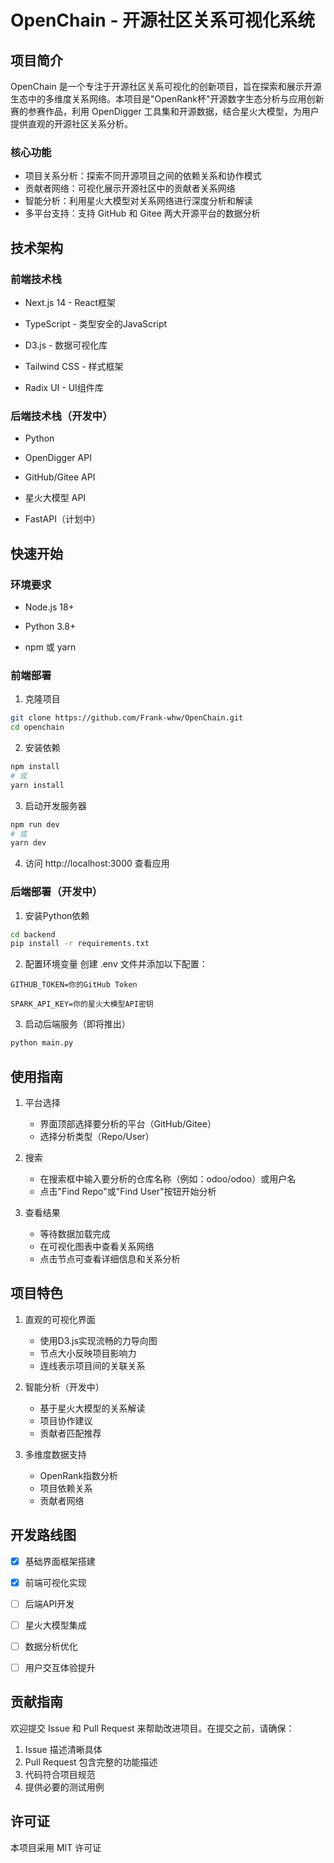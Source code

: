 # OpenChain - 开源社区关系可视化系统

## 项目简介
OpenChain 是一个专注于开源社区关系可视化的创新项目，旨在探索和展示开源生态中的多维度关系网络。本项目是"OpenRank杯"开源数字生态分析与应用创新赛的参赛作品，利用 OpenDigger 工具集和开源数据，结合星火大模型，为用户提供直观的开源社区关系分析。
### 核心功能
- 项目关系分析：探索不同开源项目之间的依赖关系和协作模式
- 贡献者网络：可视化展示开源社区中的贡献者关系网络
- 智能分析：利用星火大模型对关系网络进行深度分析和解读
- 多平台支持：支持 GitHub 和 Gitee 两大开源平台的数据分析
## 技术架构

### 前端技术栈

- Next.js 14 - React框架

- TypeScript - 类型安全的JavaScript

- D3.js - 数据可视化库

- Tailwind CSS - 样式框架

- Radix UI - UI组件库

  

### 后端技术栈（开发中）

- Python

- OpenDigger API

- GitHub/Gitee API

- 星火大模型 API

- FastAPI（计划中）

  

## 快速开始

  

### 环境要求

- Node.js 18+

- Python 3.8+

- npm 或 yarn

  

### 前端部署

1. 克隆项目
```bash
git clone https://github.com/Frank-whw/OpenChain.git
cd openchain
```

2. 安装依赖
```bash
npm install
# 或
yarn install
```

3. 启动开发服务器
```bash
npm run dev
# 或
yarn dev
```

4. 访问 http://localhost:3000 查看应用

### 后端部署（开发中）

1. 安装Python依赖
```bash
cd backend
pip install -r requirements.txt
```

2. 配置环境变量
创建 .env 文件并添加以下配置：


```
GITHUB_TOKEN=你的GitHub Token

SPARK_API_KEY=你的星火大模型API密钥
```


3. 启动后端服务（即将推出）

```bash
python main.py
```

## 使用指南

1. 平台选择    
   - 界面顶部选择要分析的平台（GitHub/Gitee）
   - 选择分析类型（Repo/User）

2. 搜索
   - 在搜索框中输入要分析的仓库名称（例如：odoo/odoo）或用户名
   - 点击"Find Repo"或"Find User"按钮开始分析

3. 查看结果
   - 等待数据加载完成
   - 在可视化图表中查看关系网络
   - 点击节点可查看详细信息和关系分析

## 项目特色

1. 直观的可视化界面
   - 使用D3.js实现流畅的力导向图
   - 节点大小反映项目影响力
   - 连线表示项目间的关联关系

2. 智能分析（开发中）
   - 基于星火大模型的关系解读
   - 项目协作建议
   - 贡献者匹配推荐

3. 多维度数据支持
   - OpenRank指数分析
   - 项目依赖关系
   - 贡献者网络

  

## 开发路线图

- [x] 基础界面框架搭建
- [x] 前端可视化实现
- [ ] 后端API开发
- [ ] 星火大模型集成
- [ ] 数据分析优化
- [ ] 用户交互体验提升
  

## 贡献指南

欢迎提交 Issue 和 Pull Request 来帮助改进项目。在提交之前，请确保：
1. Issue 描述清晰具体
2. Pull Request 包含完整的功能描述
3. 代码符合项目规范
4. 提供必要的测试用例

## 许可证

本项目采用 MIT 许可证
